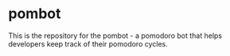 # pombot
This is the repository for the pombot - a pomodoro bot that helps developers keep track of their pomodoro cycles.
